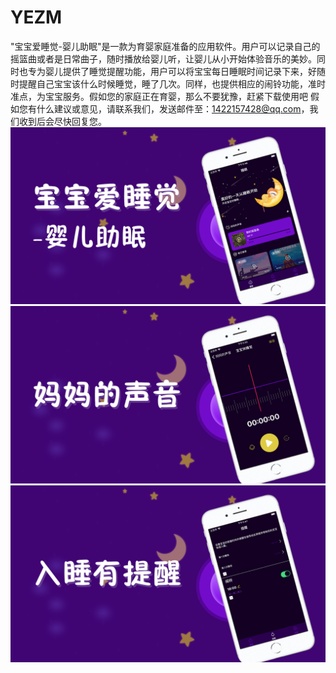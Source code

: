 # YEZM
"宝宝爱睡觉-婴儿助眠"是一款为育婴家庭准备的应用软件。用户可以记录自己的摇篮曲或者是日常曲子，随时播放给婴儿听，让婴儿从小开始体验音乐的美妙。同时也专为婴儿提供了睡觉提醒功能，用户可以将宝宝每日睡眠时间记录下来，好随时提醒自己宝宝该什么时候睡觉，睡了几次。同样，也提供相应的闹铃功能，准时准点，为宝宝服务。假如您的家庭正在育婴，那么不要犹豫，赶紧下载使用吧
假如您有什么建议或意见，请联系我们，发送邮件至：1422157428@qq.com，我们收到后会尽快回复您。
![Image text](https://github.com/qinfendezhou/YEZM/blob/main/%E4%B8%8A%E6%9E%B6/1.png)
![Image text](https://github.com/qinfendezhou/YEZM/blob/main/%E4%B8%8A%E6%9E%B6/2.png)
![Image text](https://github.com/qinfendezhou/YEZM/blob/main/%E4%B8%8A%E6%9E%B6/3.png)
